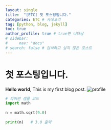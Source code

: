 ```yaml
---
layout: single
title:  "[ETC] 첫 포스팅입니다."
categories: ETC # 카테고리
tag: [python, blog, jekyll]
toc: true
author_profile: true # true면 나타남
# sidebar: 
#     nav: "docs"
# search: false # 검색하고 싶지 않은 포스트
---
```


# 첫 포스팅입니다.

**Hello world**, This is my first blog post.
![profile](https://user-images.githubusercontent.com/89712324/213940502-cdf7a40c-2967-4bc7-a1bf-2a3b6cfd2e33.png)

```python
# 파이썬 샘플 코드
import math
 
n = math.sqrt(9.0)
 
print(n)   # 3.0 출력
```